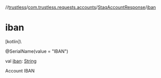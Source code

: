 //[trustless](../../../index.md)/[com.trustless.requests.accounts](../index.md)/[StaqAccountResponse](index.md)/[iban](iban.md)

# iban

[kotlin]\

@SerialName(value = &quot;IBAN&quot;)

val [iban](iban.md): [String](https://kotlinlang.org/api/latest/jvm/stdlib/kotlin/-string/index.html)

Account IBAN
